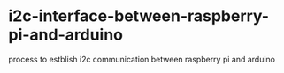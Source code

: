 # i2c-interface-between-raspberry-pi-and-arduino
process to estblish i2c communication between raspberry pi and arduino
